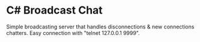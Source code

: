 # C# Broadcast Chat
Simple broadcasting server that handles disconnections & new connections chatters.
Easy connection with "telnet 127.0.0.1 9999".
